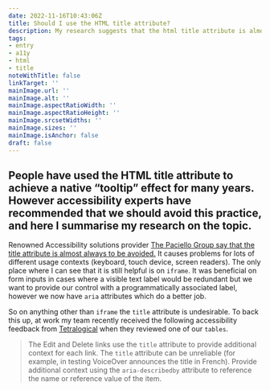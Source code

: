 ```yaml
---
date: 2022-11-16T10:43:06Z
title: Should I use the HTML title attribute?
description: My research suggests that the html title attribute is almost always to be avoided
tags:
- entry
- a11y
- html
- title
noteWithTitle: false
linkTarget: ''
mainImage.url: ''
mainImage.alt: ''
mainImage.aspectRatioWidth: ''
mainImage.aspectRatioHeight: ''
mainImage.srcsetWidths: ''
mainImage.sizes: ''
mainImage.isAnchor: false
draft: false
---
```

People have used the HTML title attribute to achieve a native “tooltip” effect for many years. However accessibility experts have recommended that we should avoid this practice, and here I summarise my research on the topic.
---

Renowned Accessibility solutions provider [The Paciello Group say that the title attribute is almost always to be avoided.](https://www.tpgi.com/using-the-html-title-attribute/) It causes problems for lots of different usage contexts (keyboard, touch device, screen readers). The only place where I can see that it is still helpful is on `iframe`. It was beneficial on form inputs in cases where a visible text label would be redundant but we want to provide our control with a programmatically associated label, however we now have `aria` attributes which do a better job.

So on anything other than `iframe` the `title` attribute is undesirable. To back this up, at work my team recently received the following accessibility feedback from [Tetralogical](https://tetralogical.com/) when they reviewed one of our `tables`.

> The Edit and Delete links use the `title` attribute to provide additional context for each link. The `title` attribute can be unreliable (for example, in testing VoiceOver announces the title in French). Provide additional context using the `aria-describedby` attribute to reference the name or reference value of the item.
